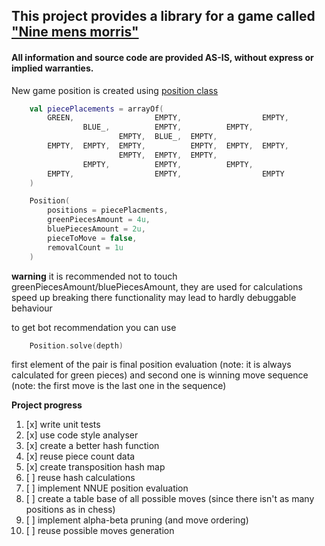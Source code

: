## This project provides a library for a game called [**"Nine mens morris"**](https://en.wikipedia.org/wiki/Nine_men%27s_morris)

#### All information and source code are provided AS-IS, without express or implied warranties.

New game position is created using [position class](src/main/kotlin/com/kr8ne/mensMorris/Position.kt)

```kotlin
    val piecePlacements = arrayOf(
        GREEN,                  EMPTY,                  EMPTY,
                BLUE_,          EMPTY,          EMPTY,
                        EMPTY,  BLUE_,  EMPTY,
        EMPTY,  EMPTY,  EMPTY,          EMPTY,  EMPTY,  EMPTY,
                        EMPTY,  EMPTY,  EMPTY,
                EMPTY,          EMPTY,          EMPTY,
        EMPTY,                  EMPTY,                  EMPTY
    )

    Position(
        positions = piecePlacments,
        greenPiecesAmount = 4u,
        bluePiecesAmount = 2u,
        pieceToMove = false,
        removalCount = 1u
    )
```

**warning** it is recommended not to touch greenPiecesAmount/bluePiecesAmount, they are used for calculations speed up
breaking there functionality may lead to hardly debuggable behaviour

to get bot recommendation you can use 
```kotlin
    Position.solve(depth)
```
first element of the pair is final position evaluation (note: it is always calculated for green pieces)
and second one is winning move sequence (note: the first move is the last one in the sequence)



**Project progress**
1. [x] write unit tests
2. [x] use code style analyser
3. [x] create a better hash function
4. [x] reuse piece count data
5. [x] create transposition hash map
6. [ ] reuse hash calculations
7. [ ] implement NNUE position evaluation
8. [ ] create a table base of all possible moves (since there isn't as many positions as in chess)
9. [ ] implement alpha-beta pruning (and move ordering)
10. [ ] reuse possible moves generation